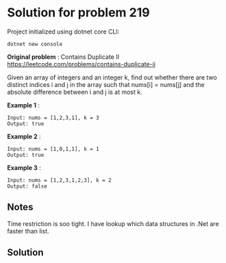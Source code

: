 # Solution for problem 219

Project initialized using dotnet core CLI:
```
dotnet new console
```

**Original problem** : Contains Duplicate II https://leetcode.com/problems/contains-duplicate-ii     

Given an array of integers and an integer k, find out whether there are two distinct indices i and j in the array such that nums[i] = nums[j] and the absolute difference between i and j is at most k.

**Example 1** :
```
Input: nums = [1,2,3,1], k = 3
Output: true
```
**Example 2** :
```
Input: nums = [1,0,1,1], k = 1
Output: true
```
**Example 3** :
```
Input: nums = [1,2,3,1,2,3], k = 2
Output: false

```

## Notes
Time restriction is soo tight. I have lookup which data structures in .Net are faster than list. 

## Solution

```

```
